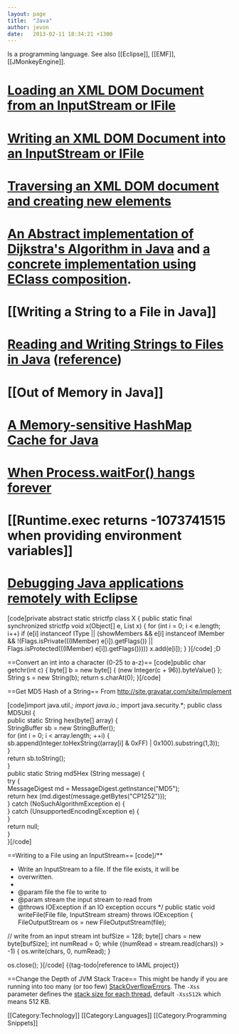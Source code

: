 ```yaml
---
layout: page
title:  "Java"
author: jevon
date:   2013-02-11 18:34:21 +1300
---
```


Is a programming language. See also [[Eclipse]], [[EMF]], [[JMonkeyEngine]].

# <a href="http://code.google.com/p/iaml/source/browse/branches/2008-11-versioning/org.openiaml.model.diagram.custom/src/org/openiaml/model/diagram/custom/actions/MigrateModelAction.java?spec=svn337&r=337#189">Loading an XML DOM Document from an InputStream or IFile</a>
# <a href="http://code.google.com/p/iaml/source/browse/branches/2008-11-versioning/org.openiaml.model.diagram.custom/src/org/openiaml/model/diagram/custom/migrate/Migrate0To1.java?spec=svn337&r=337#72">Writing an XML DOM Document into an InputStream or IFile</a>
# <a href="http://code.google.com/p/iaml/source/browse/branches/2008-11-versioning/org.openiaml.model.diagram.custom/src/org/openiaml/model/diagram/custom/migrate/Migrate0To1.java?spec=svn337&r=337#192">Traversing an XML DOM document and creating new elements</a>
# <a href="http://code.google.com/p/iaml/source/browse/trunk/org.openiaml.model.tests/src/org/openiaml/model/tests/DijkstraAlgorithm.java">An Abstract implementation of Dijkstra's Algorithm in Java</a> and <a href="http://code.google.com/p/iaml/source/browse/trunk/org.openiaml.model.tests/src/org/openiaml/model/tests/TestComposition.java?spec=svn498&r=498#81">a concrete implementation using EClass composition</a>.
# [[Writing a String to a File in Java]]
# <a href="http://code.google.com/p/iaml/source/browse/trunk/org.openiaml.model.tests/src/org/openiaml/model/tests/XmlTestCase.java?spec=svn676&r=676#285">Reading and Writing Strings to Files in Java</a> (<a href="http://www.javapractices.com/topic/TopicAction.do?Id=42">reference</a>)
# [[Out of Memory in Java]]
# <a href="http://journals.jevon.org/users/jevon-phd/entry/19755">A Memory-sensitive HashMap Cache for Java</a>
# <a href="http://www.javaworld.com/javaworld/jw-12-2000/jw-1229-traps.html">When Process.waitFor() hangs forever</a>
# [[Runtime.exec returns -1073741515 when providing environment variables]]
# <a href="http://www.ibm.com/developerworks/java/library/os-eclipse-javadebug/index.html">Debugging Java applications remotely with Eclipse</a>

[code]private abstract static strictfp class X { public static final synchronized strictfp void x(Object[] e, List x) { 
	for (int i = 0; i < e.length; i++) if (e[i] instanceof IType || (showMembers && e[i] instanceof IMember && 
	!(Flags.isPrivate(((IMember) e[i]).getFlags()) || Flags.isProtected(((IMember) e[i]).getFlags())))) x.add(e[i]); } 
}[/code]
;D

==Convert an int into a character (0-25 to a-z)==
[code]public char getchr(int c) {
	byte[] b = new byte[] { (new Integer(c + 96)).byteValue() };
	String s = new String(b);
	return s.charAt(0);
}[/code]

==Get MD5 Hash of a String==
From http://site.gravatar.com/site/implement

[code]import java.util.*;
import java.io.*;
import java.security.*;
public class MD5Util {    
  public static String hex(byte[] array) {        
      StringBuffer sb = new StringBuffer();        
      for (int i = 0; i < array.length; ++i) {            
          sb.append(Integer.toHexString((array[i] 
              & 0xFF) | 0x100).substring(1,3));        
      }        
      return sb.toString();    
  }    
  public static String md5Hex (String message) {         
      try {             
          MessageDigest md = 
              MessageDigest.getInstance("MD5");             
          return hex (md.digest(message.getBytes("CP1252")));         
      } catch (NoSuchAlgorithmException e) {         
      } catch (UnsupportedEncodingException e) {         
      }         
      return null;    
  }    
}[/code]

==Writing to a File using an InputStream==
[code]/**
 * Write an InputStream to a file. If the file exists, it will be
 * overwritten. 
 * 
 * @param file the file to write to
 * @param stream the input stream to read from
 * @throws IOException if an IO exception occurs
 */
public static void writeFile(File file, InputStream stream) throws IOException {
  FileOutputStream os = new FileOutputStream(file);

  // write from an input stream
  int bufSize = 128;
  byte[] chars = new byte[bufSize];
    int numRead = 0;
    while ((numRead = stream.read(chars)) > -1) {
      os.write(chars, 0, numRead);
    }

  os.close();
}[/code]
{{tag-todo|reference to IAML project}}

==Change the Depth of JVM Stack Trace==
This might be handy if you are running into too many (or too few) <a href="http://download.oracle.com/javase/1.4.2/docs/api/java/lang/StackOverflowError.html">StackOverflowErrors</a>. The `-Xss` parameter defines the <a href="http://www.caucho.com/resin-3.0/performance/jvm-tuning.xtp">stack size for each thread</a>, default `-Xss512k` which means 512 KB.

[[Category:Technology]]
[[Category:Languages]]
[[Category:Programming Snippets]]